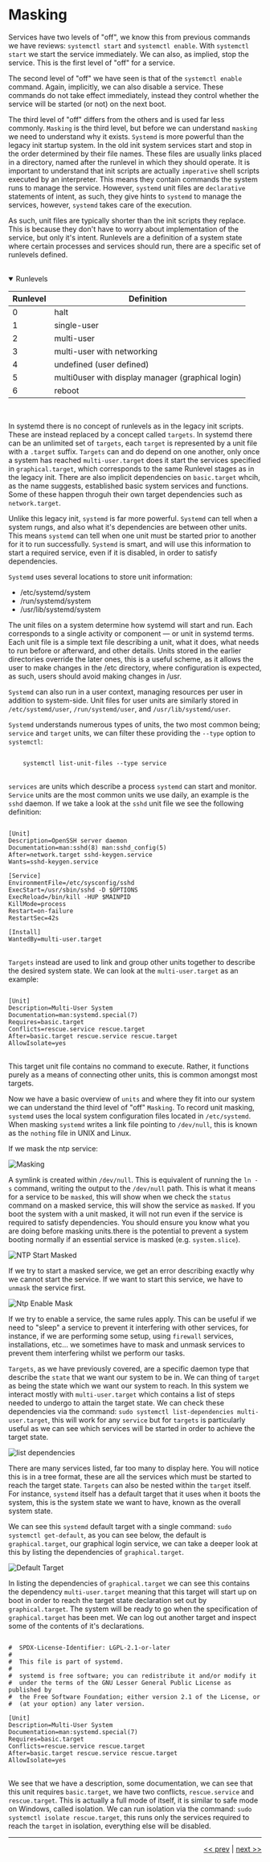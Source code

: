 # Masking

Services have two levels of "off", we know this from previous commands we have reviews: `systemctl start` and `systemctl enable`. With `systemctl start` we start the service immediately. We can also, as implied, stop the service. This is the first level of "off" for a service.

The second level of "off" we have seen is that of the `systemctl enable` command. Again, implicitly, we can also disable a service. These commands do not take effect immediately, instead they control whether the service will be started (or not) on the next boot.

The third level of "off" differs from the others and is used far less commonly. `Masking` is the third level, but before we can understand `masking` we need to understand why it exists. `Systemd` is more powerful than the legacy init startup system. In the old init system services start and stop in the order determined by their file names. These files are usually links placed in a directory, named after the runlevel in which they should operate. It is important to understand that init scripts are actually `imperative` shell scripts executed by an interpreter. This means they contain commands the system runs to manage the service. However, `systemd` unit files are `declarative` statements of intent, as such, they give hints to `systemd` to manage the services, however, `systemd` takes care of the execution.

As such, unit files are typically shorter than the init scripts they replace. This is because they don't have to worry about implementation of the service, but only it's intent. Runlevels are a definition of a system state where certain processes and services should run, there are a specific set of runlevels defined.

<br />

<details open>

<summary>Runlevels</summary>

| Runlevel | Definition |
| --- | --- |
| 0 | halt |
| 1 | single-user |
| 2 | multi-user |
| 3 | multi-user with networking |
| 4 | undefined (user defined) |
| 5 | multi0user with display manager (graphical login) |
| 6 | reboot |

</details>

<br />

In systemd there is no concept of runlevels as in the legacy init scripts. These are instead replaced by a concept called `targets`. In systemd there can be an unlimited set of `targets`, each `target` is represented by a unit file with a `.target` suffix. `Targets` can and do depend on one another, only once a system has reached `multi-user.target` does it start the services specified in `graphical.target`, which corresponds to the same Runlevel stages as in the legacy init. There are also implicit dependencies on `basic.target` whcih, as the name suggests, established basic system services and functions. Some of these happen throguh their own target dependencies such as `network.target`.

Unlike this legacy init, `systemd` is far more powerful. `Systemd` can tell when a system rungs, and also what it's dependencies are between other units. This means `systemd` can tell when one unit must be started prior to another for it to run successfully. `Systemd` is smart, and will use this information to start a required service, even if it is disabled, in order to satisfy dependencies.

`Systemd` uses several locations to store unit information:

- /etc/systemd/system
- /run/systemd/system
- /usr/lib/systemd/system

The unit files on a system determine how systemd will start and run. Each corresponds to a single activity or component — or unit in systemd terms. Each unit file is a simple text file describing a unit, what it does, what needs to run before or afterward, and other details. Units stored in the earlier directories override the later ones, this is a useful scheme, as it allows the user to make changes in the /etc directory, where configuration is expected, as such, users should avoid making changes in /usr.

`Systemd` can also run in a user context, managing resources per user in addition to system-side. Unit files for user units are similarly stored in `/etc/systemd/user`, `/run/systemd/user`, and `/usr/lib/systemd/user`.

`Systemd` understands numerous types of units, the two most common being; `service` and `target` units, we can filter these providing the `--type` option to `systemctl`:

<pre>
<code>
    systemctl list-unit-files --type service
</code>
</pre>

`services` are units which describe a process `systemd` can start and monitor. `Service` units are the most common units we use daily, an example is the `sshd` daemon. If we take a look at the `sshd` unit file we see the following definition:

<pre>
<code>
[Unit]
Description=OpenSSH server daemon
Documentation=man:sshd(8) man:sshd_config(5)
After=network.target sshd-keygen.service
Wants=sshd-keygen.service

[Service]
EnvironmentFile=/etc/sysconfig/sshd
ExecStart=/usr/sbin/sshd -D $OPTIONS
ExecReload=/bin/kill -HUP $MAINPID
KillMode=process
Restart=on-failure
RestartSec=42s

[Install]
WantedBy=multi-user.target
</code>
</pre>

`Targets` instead are used to link and group other units together to describe the desired system state. We can look at the `multi-user.target` as an example:

<pre>
<code>
[Unit]
Description=Multi-User System
Documentation=man:systemd.special(7)
Requires=basic.target
Conflicts=rescue.service rescue.target
After=basic.target rescue.service rescue.target
AllowIsolate=yes
</code>
</pre>

This target unit file contains no command to execute. Rather, it functions purely as a means of connecting other units, this is common amongst most targets.

Now we have a basic overview of `units` and where they fit into our system we can understand the third level of "off" `Masking`. To record unit masking, `systemd` uses the local system configuration files located in `/etc/systemd`. When masking `systemd` writes a link file pointing to `/dev/null`, this is known as the `nothing` file in UNIX and Linux.

If we mask the ntp service:

![Masking](../images/13_masking.png)

A symlink is created within `/dev/null`. This is equivalent of running the `ln -s` command, writing the output to the `/dev/null` path. This is what it means for a service to be `masked`, this will show when we check the `status` command on a masked service, this will show the service as `masked`.  If you boot the system with a unit masked, it will not run even if the service is required to satisfy dependencies. You should ensure you know what you are doing before masking units.there is the potential to prevent a system booting normally if an essential service is masked (e.g. `system.slice`).

![NTP Start Masked](../images/ntpMasked.png)

If we try to start a masked service, we get an error describing exactly why we cannot start the service. If we want to start this service, we have to `unmask` the service first.

![Ntp Enable Mask](../images/enableMaskNtp.png)

If we try to enable a service, the same rules apply. This can be useful if we need to "sleep" a service to prevent it interfering with other services, for instance,
if we are performing some setup, using `firewall` services, installations, etc... we sometimes have to mask and unmask services to prevent them interfering whilst we perform our tasks.

`Targets`, as we have previously covered, are a specific daemon type that describe the `state` that we want our system to be in. We can thing of `target` as being the state which we want our system to reach. In this system we interact mostly with `multi-user.target` which contains a list of steps needed to undergo to attain the target state. We can check these dependencies via the command: `sudo systemctl list-dependencies multi-user.target`, this will work for any `service` but for `targets` is particularly useful as we can see which services will be started in order to achieve the target state.

![list dependencies](../images/listDependencies.png)

There are many services listed, far too many to display here. You will notice this is in a tree format, these are all the services which must be started to reach the target state. `Targets` can also be nested within the `target` itself. For instance, `systemd` itself has a default target that it uses when it boots the system, this is the system state we want to have, known as the overall system state.

We can see this `systemd` default target with a single command: `sudo systemctl get-default`, as you can see below, the default is `graphical.target`, our graphical login service, we can take a deeper look at this by listing the dependencies of `graphical.target`.

![Default Target](../images/getDefault.png)

In listing the dependencies of `graphical.target` we can see this contains the dependency `multi-user.target` meaning that this target will start up on boot in order to reach the target state declaration set out by `graphical.target`. The system will be ready to go when the specification of `graphical.target` has been met. We can log out another target and inspect some of the contents of it's declarations.


<pre>
<code>
#  SPDX-License-Identifier: LGPL-2.1-or-later
#
#  This file is part of systemd.
#
#  systemd is free software; you can redistribute it and/or modify it
#  under the terms of the GNU Lesser General Public License as published by
#  the Free Software Foundation; either version 2.1 of the License, or
#  (at your option) any later version.

[Unit]
Description=Multi-User System
Documentation=man:systemd.special(7)
Requires=basic.target
Conflicts=rescue.service rescue.target
After=basic.target rescue.service rescue.target
AllowIsolate=yes
</code>
</pre>

We see that we have a description, some documentation, we can see that this unit requires `basic.target`, we have two conflicts, `rescue.service` and `rescue.target`. This is actually a full mode of itself, it is similar to safe mode on Windows, called isolation. We can run isolation via the command: `sudo systemctl isolate rescue.target`, this runs only the services required to reach the `target` in isolation, everything else will be disabled.

___

<div align="right">

[<< prev](./12_daemons.md) | [next >>](../chapters/14_processes.md)

</div>